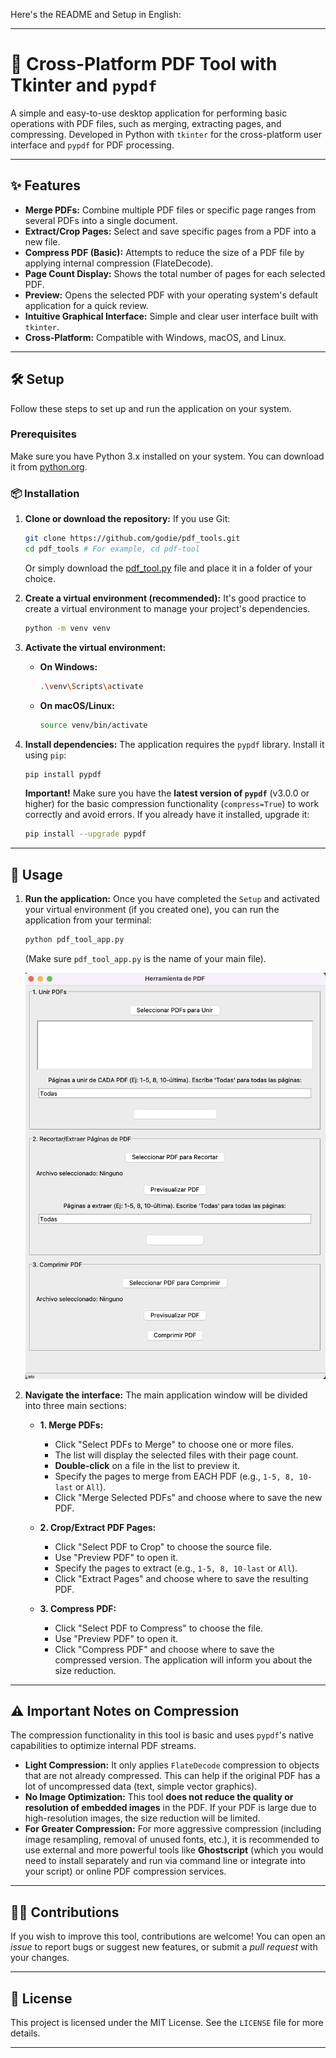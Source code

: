 Here's the README and Setup in English:

-----

# 🚀 Cross-Platform PDF Tool with Tkinter and `pypdf`

A simple and easy-to-use desktop application for performing basic operations with PDF files, such as merging, extracting pages, and compressing. Developed in Python with `tkinter` for the cross-platform user interface and `pypdf` for PDF processing.

-----

## ✨ Features

  * **Merge PDFs:** Combine multiple PDF files or specific page ranges from several PDFs into a single document.
  * **Extract/Crop Pages:** Select and save specific pages from a PDF into a new file.
  * **Compress PDF (Basic):** Attempts to reduce the size of a PDF file by applying internal compression (FlateDecode).
  * **Page Count Display:** Shows the total number of pages for each selected PDF.
  * **Preview:** Opens the selected PDF with your operating system's default application for a quick review.
  * **Intuitive Graphical Interface:** Simple and clear user interface built with `tkinter`.
  * **Cross-Platform:** Compatible with Windows, macOS, and Linux.

-----

## 🛠️ Setup

Follow these steps to set up and run the application on your system.

### Prerequisites

Make sure you have Python 3.x installed on your system. You can download it from [python.org](https://www.python.org/downloads/).

### 📦 Installation

1.  **Clone or download the repository:**
    If you use Git:
  
    ```bash
    git clone https://github.com/godie/pdf_tools.git
    cd pdf_tools # For example, cd pdf-tool
    ```

    Or simply download the [pdf_tool.py](/pdf_tool.py) file and place it in a folder of your choice.

2.  **Create a virtual environment (recommended):**
    It's good practice to create a virtual environment to manage your project's dependencies.

    ```bash
    python -m venv venv
    ```

3.  **Activate the virtual environment:**

      * **On Windows:**
        ```bash
        .\venv\Scripts\activate
        ```
      * **On macOS/Linux:**
        ```bash
        source venv/bin/activate
        ```

4.  **Install dependencies:**
    The application requires the `pypdf` library. Install it using `pip`:

    ```bash
    pip install pypdf
    ```

    **Important\!** Make sure you have the **latest version of `pypdf`** (v3.0.0 or higher) for the basic compression functionality (`compress=True`) to work correctly and avoid errors. If you already have it installed, upgrade it:

    ```bash
    pip install --upgrade pypdf
    ```

-----

## 🚀 Usage

1.  **Run the application:**
    Once you have completed the `Setup` and activated your virtual environment (if you created one), you can run the application from your terminal:

    ```bash
    python pdf_tool_app.py
    ```

    (Make sure `pdf_tool_app.py` is the name of your main file).

    ![pdf tool ui inteface](/pdf_tool.png)

2.  **Navigate the interface:**
    The main application window will be divided into three main sections:

      * **1. Merge PDFs:**

          * Click "Select PDFs to Merge" to choose one or more files.
          * The list will display the selected files with their page count.
          * **Double-click** on a file in the list to preview it.
          * Specify the pages to merge from EACH PDF (e.g., `1-5, 8, 10-last` or `All`).
          * Click "Merge Selected PDFs" and choose where to save the new PDF.

      * **2. Crop/Extract PDF Pages:**

          * Click "Select PDF to Crop" to choose the source file.
          * Use "Preview PDF" to open it.
          * Specify the pages to extract (e.g., `1-5, 8, 10-last` or `All`).
          * Click "Extract Pages" and choose where to save the resulting PDF.

      * **3. Compress PDF:**

          * Click "Select PDF to Compress" to choose the file.
          * Use "Preview PDF" to open it.
          * Click "Compress PDF" and choose where to save the compressed version. The application will inform you about the size reduction.

-----

## ⚠️ Important Notes on Compression

The compression functionality in this tool is basic and uses `pypdf`'s native capabilities to optimize internal PDF streams.

  * **Light Compression:** It only applies `FlateDecode` compression to objects that are not already compressed. This can help if the original PDF has a lot of uncompressed data (text, simple vector graphics).
  * **No Image Optimization:** This tool **does not reduce the quality or resolution of embedded images** in the PDF. If your PDF is large due to high-resolution images, the size reduction will be limited.
  * **For Greater Compression:** For more aggressive compression (including image resampling, removal of unused fonts, etc.), it is recommended to use external and more powerful tools like **Ghostscript** (which you would need to install separately and run via command line or integrate into your script) or online PDF compression services.

-----

## 👨‍💻 Contributions

If you wish to improve this tool, contributions are welcome\! You can open an *issue* to report bugs or suggest new features, or submit a *pull request* with your changes.

-----

## 📄 License

This project is licensed under the MIT License. See the `LICENSE` file for more details.

-----